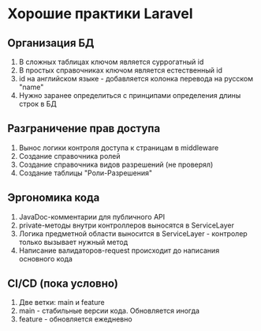 # Хорошие практики Laravel

## Организация БД

1. В сложных таблицах ключом является суррогатный id
2. В простых справочниках ключом является естественный id
3. id на английском языке - добавляется колонка перевода на русском "name"
4. Нужно заранее определиться с принципами определения длины строк в БД


## Разграничение прав доступа

1. Вынос логики контроля доступа к страницам в middleware
2. Создание справочника ролей
3. Создание справочника видов разрешений (не проверял)
4. Создание таблицы "Роли-Разрешения"


## Эргономика кода

1. JavaDoc-комментарии для публичного API
2. private-методы внутри контроллеров выносятся в ServiceLayer
3. Логика предметной области выносится в ServiceLayer - контролер только вызывает нужный метод
4. Написание валидаторов-request происходит до написания основного кода


## CI/CD (пока условно)

1. Две ветки: main и feature
2. main - стабильные версии кода. Обновляется иногда
3. feature - обновляется ежедневно
